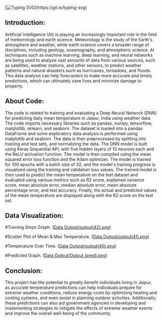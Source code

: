 [![Typing SVG](https://readme-typing-svg.herokuapp.com?size=25&color=1A9AF7&lines=ML+Weather+Prediction+!)](https://git.io/typing-svg)


    


## Introduction:

Artificial Intelligence (AI) is playing an increasingly important role in the field of meteorology and earth science. Meteorology is the study of the Earth's atmosphere and weather, while earth science covers a broader range of disciplines, including geology, oceanography, and atmospheric science. 
AI techniques such as machine learning, deep learning, and neural networks are being used to analyze vast amounts of data from various sources, such as satellites, weather stations, and other sensors, to predict weather patterns and natural disasters such as hurricanes, tornadoes, and floods. This data analysis can help forecasters to make more accurate and timely predictions, which can ultimately save lives and minimize damage to property.


## About Code:

The code is related to training and evaluating a Deep Neural Network (DNN) for predicting daily mean temperature in Jaipur, India using weather data. The code imports necessary libraries such as pandas, numpy, tensorflow, matplotlib, sklearn, and seaborn. The dataset is loaded into a pandas DataFrame and some exploratory data analysis is performed using matplotlib and seaborn. The data is then preprocessed by splitting into training and test sets, and normalizing the data. The DNN model is built using Keras Sequential API, with five hidden layers of 13 neurons each and the ReLU activation function. The model is then compiled using the mean squared error loss function and the Adam optimizer. The model is trained for 100 epochs with a batch size of 32, and the model's training progress is visualized using the training and validation loss values. The trained model is then used to predict the mean temperature on the test dataset and evaluated using various metrics such as R2 score, explained variance score, mean absolute error, median absolute error, mean absolute percentage error, and test accuracy. Finally, the actual and predicted values of the mean temperature are displayed along with the R2 score on the test set.


## Data Visualization:

#Training Steps Graph.
([Data Output/output(42).png](https://github.com/AbhishekTungala/ML-Weather-Forecasting-Prediction-/blob/96e3a6ee6c46d0e2c94735da133e3024c1ad2d31/Data%20Output/output(42).png))

#Scatter Plot of Mean & Max Temperature.
([Data Output/output(41).png](https://github.com/AbhishekTungala/ML-Weather-Forecasting-Prediction-/blob/96e3a6ee6c46d0e2c94735da133e3024c1ad2d31/Data%20Output/output(41).png))

#Temperature Over Time.
([Data Output/output(40).png](https://github.com/AbhishekTungala/ML-Weather-Forecasting-Prediction-/blob/9c51e60af63b48401623a8e422dcb08fa64d7ed7/Data%20Output/output(40).png))

#Predicted Graph.
([Data Output/Output (pred).png](https://github.com/AbhishekTungala/ML-Weather-Forecasting-Prediction-/blob/5b75774786da49cad80f6953ef4eed7faf47ee4a/Data%20Output/Output%20(pred).png))



## Conclusion:

This project has the potential to greatly benefit individuals living in Jaipur, as accurate temperature predictions can help individuals prepare for extreme weather conditions, reduce energy costs by optimizing heating and cooling systems, and even assist in planning outdoor activities. Additionally, these predictions can also aid government agencies in developing and implementing strategies to mitigate the effects of extreme weather events and improve the overall well-being of the community.
